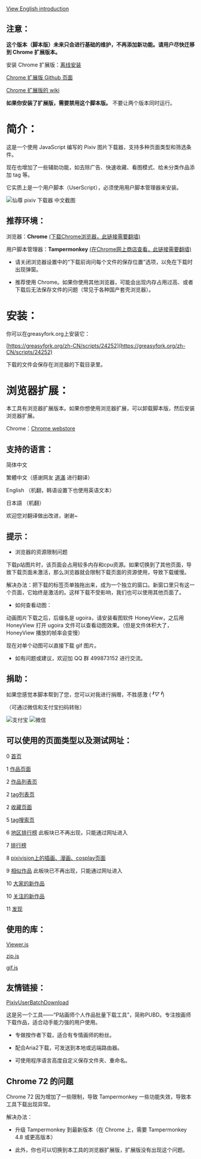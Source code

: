 [View English introduction](https://github.com/xuejianxianzun/XZPixivDownloader/blob/master/README-EN.md)

## 注意：

**这个版本（脚本版）未来只会进行基础的维护，不再添加新功能。请用户尽快迁移到 Chrome 扩展版本。**

安装 Chrome 扩展版：[离线安装](https://github.com/xuejianxianzun/PixivBatchDownloader/wiki/2.-%E5%AE%89%E8%A3%85#%E7%A6%BB%E7%BA%BF%E5%AE%89%E8%A3%85) 

[Chrome 扩展版 Github 页面](https://github.com/xuejianxianzun/PixivBatchDownloader)

[Chrome 扩展版的 wiki](https://github.com/xuejianxianzun/PixivBatchDownloader/wiki)

**如果你安装了扩展版，需要禁用这个脚本版。** 不要让两个版本同时运行。

# 简介：

这是一个使用 JavaScript 编写的 Pixiv 图片下载器，支持多种页面类型和筛选条件。

现在也增加了一些辅助功能，如去除广告、快速收藏、看图模式、给未分类作品添加 tag 等。

它实质上是一个用户脚本（UserScript），必须使用用户脚本管理器来安装。

![仙尊 pixiv 下载器 中文截图](https://wx4.sinaimg.cn/large/640defebly1fzm7xsi3dfj20kl0jftay.jpg)

## 推荐环境：

浏览器：**Chrome** [(下载Chrome浏览器，此链接需要翻墙)](https://www.google.com/chrome/)

用户脚本管理器：**Tampermonkey** [(在Chrome网上商店查看，此链接需要翻墙)](https://chrome.google.com/webstore/detail/tampermonkey/dhdgffkkebhmkfjojejmpbldmpobfkfo)

- 请关闭浏览器设置中的“下载前询问每个文件的保存位置”选项，以免在下载时出现弹窗。

- 推荐使用 Chrome。如果你使用其他浏览器，可能会出现内存占用过高、或者下载后无法保存文件的问题（常见于各种国产套壳浏览器）。

# 安装：

你可以在greasyfork.org上安装它：

[https://greasyfork.org/zh-CN/scripts/24252](https://greasyfork.org/zh-CN/scripts/24252)

下载的文件会保存在浏览器的下载目录里。

# 浏览器扩展：

本工具有浏览器扩展版本。如果你想使用浏览器扩展，可以卸载脚本版，然后安装浏览器扩展。

Chrome：[Chrome webstore](https://chrome.google.com/webstore/detail/ffejdpkplpkdjebmffnblnchbcjppcff)

## 支持的语言：

简体中文

繁體中文（感谢网友 [道滿](https://zhtw.me/) 进行翻译）

English （机翻，韩语设置下也使用英语文本）

日本語 （机翻）

欢迎您对翻译做出改进，谢谢~

## 提示：

- 浏览器的资源限制问题

下载p站图片时，该页面会占用较多内存和cpu资源。如果切换到了其他页面，导致下载页面未激活，那么浏览器就会限制下载页面的资源使用，导致下载缓慢。

解决办法：把下载的标签页单独拖出来，成为一个独立的窗口。新窗口里只有这一个页面，它始终是激活的。这样下载不受影响，我们也可以使用其他页面了。

- 如何查看动图：

动画图片下载之后，后缀名是 ugoira，请安装看图软件 HoneyView，之后用 HoneyView 打开 ugoira 文件可以查看动图效果。（但是文件体积大了，HoneyView 播放的帧率会变慢）

现在对单个动图可以直接下载 gif 图片。

- 如有问题或建议，欢迎加 QQ 群 499873152 进行交流。

## 捐助：

如果您感觉本脚本帮到了您，您可以对我进行捐赠，不胜感激 (*╹▽╹*)

（可通过微信和支付宝扫码转账）

![支付宝](https://i.loli.net/2019/04/04/5ca5627614396.png) ![微信](https://i.loli.net/2019/04/04/5ca5627630bb4.png)

## 可以使用的页面类型以及测试网址：

0 [首页](https://www.pixiv.net/)

1 [作品页面](https://www.pixiv.net/member_illust.php?mode=medium&illust_id=62751951)

2 [作品列表页](https://www.pixiv.net/member_illust.php?id=544479)

2 [tag列表页](https://www.pixiv.net/member_illust.php?id=544479&tag=%E6%9D%B1%E6%96%B9)

2 [收藏页面](https://www.pixiv.net/bookmark.php)

5 [tag搜索页](https://www.pixiv.net/search.php?s_mode=s_tag&word=saber)

6 [地区排行榜](https://www.pixiv.net/ranking_area.php?type=state&no=0) 此板块已不再出现，只能通过网址进入

7 [排行榜](https://www.pixiv.net/ranking.php)

8 [pixivision上的插画、漫画、cosplay页面](https://www.pixivision.net/zh/a/3190)

9 [相似作品](https://www.pixiv.net/bookmark_add.php?id=63148723) 此板块已不再出现，只能通过网址进入

10 [大家的新作品](https://www.pixiv.net/new_illust.php)

10 [关注的新作品](https://www.pixiv.net/bookmark_new_illust.php)

11 [发现](https://www.pixiv.net/discovery)

## 使用的库：

[Viewer.js](https://github.com/fengyuanchen/viewerjs)

[zip.js](https://github.com/gildas-lormeau/zip.js)

[gif.js](https://github.com/jnordberg/gif.js)

## 友情链接：

[PixivUserBatchDownload](https://github.com/Mapaler/PixivUserBatchDownload/)

这是另一个工具——“P站画师个人作品批量下载工具”，简称PUBD。专注按画师下载作品，适合动手能力强的用户使用。

- 专做按作者下载，适合有专情画师的粉丝。

- 配合Aria2下载，可发送到本地或远端路由器。

- 可使用程序语言高度自定义保存文件夹、重命名。

## Chrome 72 的问题

Chrome 72 因为增加了一些限制，导致 Tampermonkey 一些功能失效，导致本工具下载出现异常。

解决办法：

- 升级 Tampermonkey 到最新版本（在 Chrome 上，需要 Tampermonkey 4.8 或更高版本）

- 此外，你也可以切换到本工具的浏览器扩展版，扩展版没有出现这个问题。